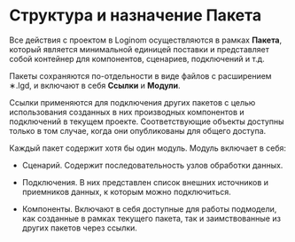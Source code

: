 # Структура и назначение Пакета

Все действия с проектом в Loginom осуществляются в рамках **Пакета**, который является минимальной единицей поставки и представляет собой контейнер для компонентов, сценариев, подключений и т.д.

Пакеты сохраняются по-отдельности в виде файлов с расширением ∗.lgd, и включают в себя **Ссылки** и **Модули**.
 
Ссылки применяются для подключения других пакетов с целью использования созданных в них производных компонентов и подключений в текущем проекте. Соответствующие объекты доступны только в том случае, когда они опубликованы для общего доступа.

Каждый пакет содержит хотя бы один модуль. Модуль включает в себя:

*  Сценарий. Содержит последовательность узлов обработки данных.

*  Подключения. В них представлен список внешних источников и приемников данных, к которым можно подключиться.

*  Компоненты. Включают в себя доступные для работы подмодели, как созданные в рамках текущего пакета, так и заимствованные из других пакетов через ссылки.


